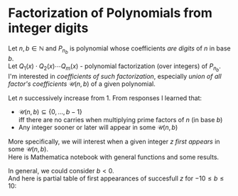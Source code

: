 # Factorization of Polynomials from integer digits

Let $n,b\in\mathbb{N}$ and $P_{n_b}$ is polynomial whose coefficients *are digits* of $n$ in base $b$.  
Let $Q_{1}(x) \cdot Q_{2}(x) \cdots Q_{m}(x)$ - polynomial factorization (over integers) of $P_{n_b}$.  
I'm interested in *coefficients of such factorization*, especially *union of all factor's coefficients* $\mathcal{U}(n,b)$ of a given polynomial.  

Let $n$ successively increase from $1$. 
From  responses I learned that: 
 - $\mathcal{U}(n,b) \subseteq \{0, \dots, b-1\}$   
 iff there are no carries when multiplying prime factors of $n$ (in base $b$)
 - Any  integer  sooner or later will appear in some $\mathcal{U}(n,b)$

More specifically, we will interest when a given integer $z$ *first appears* in some $\mathcal{U}(n,b)$.  
Here is Mathematica notebook with general functions and some results.  

In general, we could consider $b<0$.  
And here is partial table of first appearances of succesfull $z$ for $-10 \leq b \leq 10$:  

